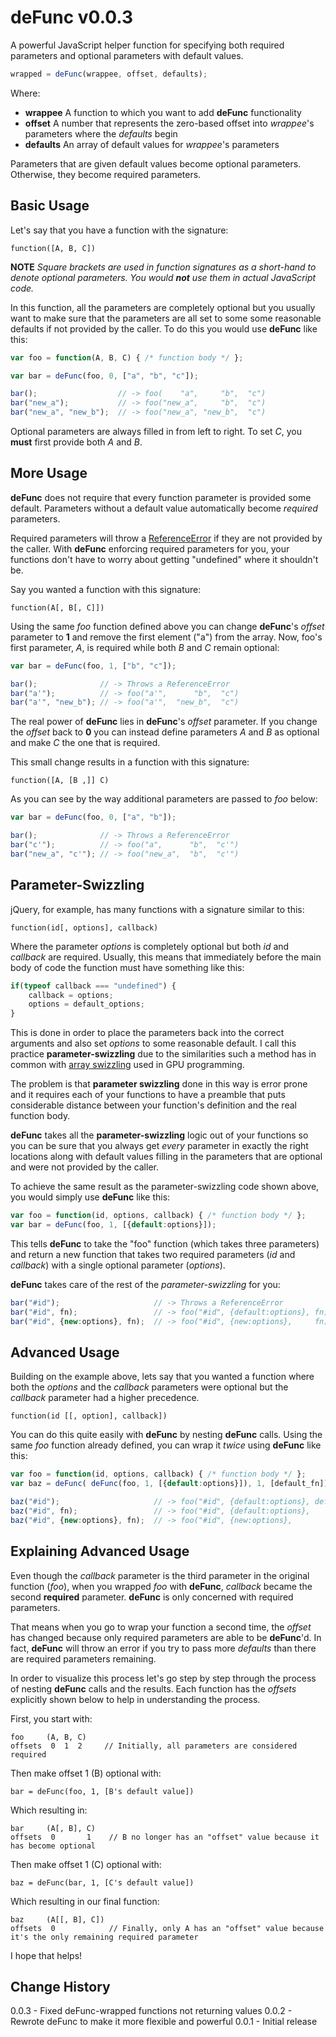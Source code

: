 # deFunc v0.0.3

A powerful JavaScript helper function for specifying both required parameters and optional parameters with default values.

````javascript
wrapped = deFunc(wrappee, offset, defaults);
````

Where:

* **wrappee** A function to which you want to add **deFunc** functionality
* **offset** A number that represents the zero-based offset into *wrappee*'s parameters where the *defaults* begin
* **defaults** An array of default values for *wrappee*'s parameters

Parameters that are given default values become optional parameters. Otherwise, they become required parameters.

## Basic Usage

Let's say that you have a function with the signature:

    function([A, B, C])

**NOTE** *Square brackets are used in function signatures as a short-hand to denote optional parameters. You would **not** use them in actual JavaScript code.*

In this function, all the parameters are completely optional but you usually want to make sure that the parameters are all set to some some reasonable defaults if not provided by the caller. To do this you would use **deFunc** like this:

```javascript
var foo = function(A, B, C) { /* function body */ };

var bar = deFunc(foo, 0, ["a", "b", "c"]);

bar();					// -> foo(    "a",     "b",  "c")
bar("new_a");			// -> foo("new_a",     "b",  "c")
bar("new_a", "new_b");	// -> foo("new_a", "new_b",  "c")
````
Optional parameters are always filled in from left to right. To set *C*, you **must** first provide both *A* and *B*.

## More Usage

**deFunc** does not require that every function parameter is provided some default. Parameters without a default value automatically become *required* parameters.

Required parameters will throw a [ReferenceError](https://developer.mozilla.org/en/JavaScript/Reference/Global_Objects/ReferenceError) if they are not provided by the caller. With **deFunc** enforcing required parameters for you, your functions don't have to worry about getting "undefined" where it shouldn't be.

Say you wanted a function with this signature:

    function(A[, B[, C]])

Using the same *foo* function defined above you can change **deFunc**'s *offset* parameter to **1** and remove the first element ("a") from the array. Now, foo's first parameter, *A*, is required while both *B* and *C* remain optional:

```javascript
var bar = deFunc(foo, 1, ["b", "c"]);

bar();				// -> Throws a ReferenceError
bar("a'");			// -> foo("a'",      "b",  "c")
bar("a'", "new_b");	// -> foo("a'",  "new_b",  "c")
````

The real power of **deFunc** lies in **deFunc**'s *offset* parameter. If you change the *offset* back to **0** you can instead define parameters *A* and *B* as optional and make *C* the one that is required.

This small change results in a function with this signature:

    function([A, [B ,]] C)

As you can see by the way additional parameters are passed to *foo* below:

```javascript
var bar = deFunc(foo, 0, ["a", "b"]);

bar();				// -> Throws a ReferenceError
bar("c'");			// -> foo("a",      "b",  "c'")
bar("new_a", "c'");	// -> foo("new_a",  "b",  "c'")
````

## Parameter-Swizzling

jQuery, for example, has many functions with a signature similar to this:

    function(id[, options], callback)

Where the parameter *options* is completely optional but both *id* and *callback* are required. Usually, this means that immediately before the main body of code the function must have something like this:

```javascript
if(typeof callback === "undefined") {
    callback = options;
    options = default_options;
}
````

This is done in order to place the parameters back into the correct arguments and also set *options* to some reasonable default. I call this practice **parameter-swizzling** due to the similarities such a method has in common with [array swizzling](http://en.wikipedia.org/wiki/Swizzling_%28computer_graphics%29) used in GPU programming.

The problem is that **parameter swizzling** done in this way is error prone and it requires each of your functions to have a preamble that puts considerable distance between your function's definition and the real function body.

**deFunc** takes all the **parameter-swizzling** logic out of your functions so you can be sure that you always get *every* parameter in exactly the right locations along with default values filling in the parameters that are optional and were not provided by the caller.

To achieve the same result as the parameter-swizzling code shown above, you would simply use **deFunc** like this:

```javascript
var foo = function(id, options, callback) { /* function body */ };
var bar = deFunc(foo, 1, [{default:options}]);
````

This tells **deFunc** to take the "foo" function (which takes three parameters) and return a new function that takes two required parameters (*id* and *callback*) with a single optional parameter (*options*). 

**deFunc** takes care of the rest of the *parameter-swizzling* for you:

```javascript
bar("#id");						// -> Throws a ReferenceError
bar("#id", fn);					// -> foo("#id", {default:options}, fn)
bar("#id", {new:options}, fn);	// -> foo("#id", {new:options},     fn)
````

## Advanced Usage

Building on the example above, lets say that you wanted a function where both the *options* and the *callback* parameters were optional but the *callback* parameter had a higher precedence.

    function(id [[, option], callback])

You can do this quite easily with **deFunc** by nesting **deFunc** calls. Using the same *foo* function already defined, you can wrap it *twice* using **deFunc** like this:

```javascript
var foo = function(id, options, callback) { /* function body */ };
var baz = deFunc( deFunc(foo, 1, [{default:options}]), 1, [default_fn]);

baz("#id");						// -> foo("#id", {default:options}, default_fn)
baz("#id", fn);					// -> foo("#id", {default:options},         fn)
baz("#id", {new:options}, fn);	// -> foo("#id", {new:options},             fn)
````

## Explaining Advanced Usage

Even though the *callback* parameter is the third parameter in the original function (*foo*), when you wrapped *foo* with **deFunc**, *callback* became the second **required** parameter. **deFunc** is only concerned with required parameters.

That means when you go to wrap your function a second time, the *offset* has changed because only required parameters are able to be **deFunc**'d. In fact, **deFunc** will throw an error if you try to pass more *defaults* than there are required parameters remaining.

In order to visualize this process let's go step by step through the process of nesting **deFunc** calls and the results. Each function has the *offsets* explicitly shown below to help in understanding the process.

First, you start with:

    foo     (A, B, C)
    offsets  0  1  2     // Initially, all parameters are considered required

Then make offset 1 (B) optional with:

    bar = deFunc(foo, 1, [B's default value])

Which resulting in:

    bar     (A[, B], C) 
    offsets  0       1    // B no longer has an "offset" value because it has become optional

Then make offset 1 (C) optional with:

    baz = deFunc(bar, 1, [C's default value])

Which resulting in our final function:

    baz     (A[[, B], C])
    offsets  0            // Finally, only A has an "offset" value because it's the only remaining required parameter

I hope that helps!

## Change History

0.0.3 - Fixed deFunc-wrapped functions not returning values
0.0.2 - Rewrote deFunc to make it more flexible and powerful
0.0.1 - Initial release